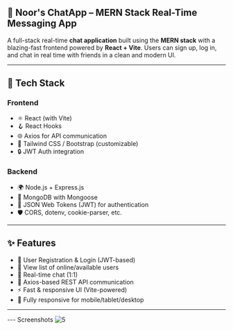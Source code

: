 ## 💬 Noor's ChatApp – MERN Stack Real-Time Messaging App

A full-stack real-time **chat application** built using the **MERN stack** with a blazing-fast frontend powered by **React + Vite**. Users can sign up, log in, and chat in real time with friends in a clean and modern UI.

---

## 🧩 Tech Stack

### Frontend
- ⚛️ React (with Vite)
- 🪝 React Hooks
- 🌐 Axios for API communication
- 🎨 Tailwind CSS / Bootstrap (customizable)
- 🔒 JWT Auth integration

### Backend
- 🌍 Node.js + Express.js
- 🧠 MongoDB with Mongoose
- 🔐 JSON Web Tokens (JWT) for authentication
- 🛡️ CORS, dotenv, cookie-parser, etc.

---

## ✨ Features

- 👥 User Registration & Login (JWT-based)
- 🧾 View list of online/available users
- 💬 Real-time chat (1:1)
- 📡 Axios-based REST API communication
- ⚡ Fast & responsive UI (Vite-powered)
- 📱 Fully responsive for mobile/tablet/desktop

---

--- Screenshots
![5](https://github.com/user-attachments/assets/6552aa62-337a-43be-9a5e-6432ce7381d9)

